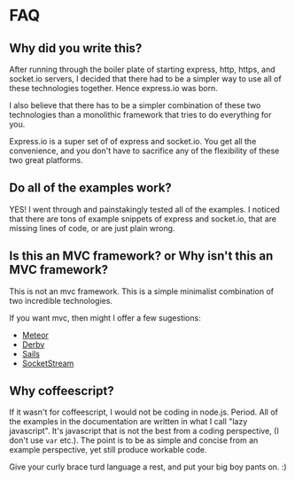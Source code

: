 
# FAQ

## Why did you write this?

After running through the boiler plate of starting express, http, https, and socket.io servers, I decided that there had to be a simpler way to use all of these technologies together.  Hence express.io was born.

I also believe that there has to be a simpler combination of these two technologies than a monolithic framework that tries to do everything for you.

Express.io is a super set of of express and socket.io.  You get all the convenience, and you don't have to sacrifice any of the flexibility of these two great platforms.

## Do all of the examples work?

YES!  I went through and painstakingly tested all of the examples.  I noticed that there are tons of example snippets of express and socket.io, that are missing lines of code, or are just plain wrong. 

## Is this an MVC framework? or Why isn't this an MVC framework?

This is not an mvc framework.  This is a simple minimalist combination of two incredible technologies.

If you want mvc, then might I offer a few sugestions:

* [Meteor](http://meteor.com/)
* [Derby](http://derbyjs.com/)
* [Sails](http://sailsjs.com/)
* [SocketStream](http://www.socketstream.org)

## Why coffeescript?

If it wasn't for coffeescript, I would not be coding in node.js.  Period.  All of the examples in the documentation are written in what I call "lazy javascript".  It's javascript that is not the best from a coding perspective, (I don't use `var` etc.).  The point is to be as simple and concise from an example perspective, yet still produce workable code.

Give your curly brace turd language a rest, and put your big boy pants on. :)


